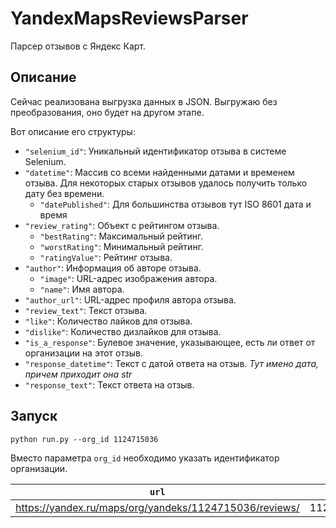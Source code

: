 # YandexMapsReviewsParser

Парсер отзывов с Яндекс Карт.

## Описание

Сейчас реализована выгрузка данных в JSON. Выгружаю без преобразования, оно будет на другом этапе. 

Вот описание его структуры:

- `"selenium_id"`: Уникальный идентификатор отзыва в системе Selenium.
- `"datetime"`: Массив со всеми найденными датами и временем отзыва. Для некоторых старых отзывов удалось получить только дату без времени.
  - `"datePublished"`: Для большинства отзывов тут ISO 8601 дата и время
- `"review_rating"`: Объект с рейтингом отзыва.
  - `"bestRating"`: Максимальный рейтинг.
  - `"worstRating"`: Минимальный рейтинг.
  - `"ratingValue"`: Рейтинг отзыва.
- `"author"`: Информация об авторе отзыва.
  - `"image"`: URL-адрес изображения автора.
  - `"name"`: Имя автора.
- `"author_url"`: URL-адрес профиля автора отзыва.
- `"review_text"`: Текст отзыва.
- `"like"`: Количество лайков для отзыва.
- `"dislike"`: Количество дизлайков для отзыва.
- `"is_a_response"`: Булевое значение, указывающее, есть ли ответ от организации на этот отзыв.
- `"response_datetime"`: Текст с датой ответа на отзыв. _Тут имено дата, причем приходит она str_
- `"response_text"`: Текст ответа на отзыв.

## Запуск

```
python run.py --org_id 1124715036
```
Вместо параметра `org_id` необходимо указать идентификатор организации.


| `url`                                                  | `org_id`   |
|--------------------------------------------------------|------------|
| https://yandex.ru/maps/org/yandeks/1124715036/reviews/ | 1124715036 |

